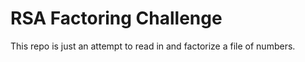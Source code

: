 # RSA Factoring Challenge 

This repo is just an attempt to read in and factorize a file of numbers.
